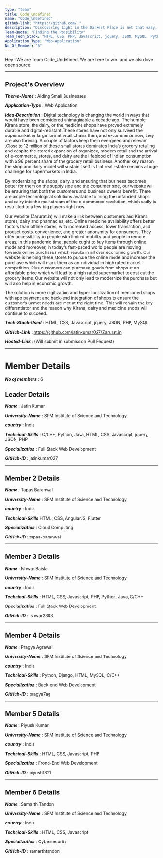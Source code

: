 ```yaml
---
type: "team"                   
title: Code_Undefined
name: "Code_Undefined"
github-link: "https://github.com/ "
description: "Discovering Light in the Darkest Place is not that easy. We have to push our boundaries and change our limits from defined to undefined. That's what Team Code_Undefined do. "
Team-Quote: "Finding the Possibility"
Team_Tech_Stack: "HTML, CSS, PHP, Javascript, jquery, JSON, MySQL, Python, C/C++, Java"
Application_Type: "Web-Application"
No_Of_Member: "6"
---
```


Hey ! We are Team Code_Undefined. We are here to win. and we also love open source.

---

## Project's Overview

_**Theme-Name**_ : Aiding Small Businesses

_**Application-Type**_ :   Web Application

_**Idea-Description**_ :   Digital technology is changing the world in ways that would have been considered unimaginable a decade ago. The humble Kirana store, the dairy, or the medicine shops have proved extremely durable and digital-resistant.These stores have not only survived the supermarket or large format retail chains then, and e-commerce now, they are also thriving. A couple of factors keep them evergreen and relevant .Close to 12 million of these small stores dominates India’s grocery retailing and despite the stored expansion of organized, modern retail and the arrival of e-commerce, stores, and dairy are the lifeblood of Indian consumption with a 96 percent share of the grocery retail business. Another key reason the shop and dairy model will sustain itself is that real estate remains a huge challenge for supermarkets in India.

By modernizing the shops, dairy, and ensuring that business becomes better for them on the supply side and the consumer side, our website will be ensuring that both the customers and business owners benefit. There are ample technological solutions available to bring the unfancied shops and dairy into the mainstream of the e-commerce revolution, which sadly is restricted to a few big players right now.

Our website (Zarurat.in) will make a link between customers and Kirana stores, dairy and pharmacies, etc. Online medicine availability offers better factors than offline stores, with increased access, lower transaction, and product costs, convenience, and greater anonymity for consumers. They offer accessibility to people with limited mobility and people in remote areas. In this pandemic time, people ought to buy items through online mode and moreover, in today's fast-paced world people are moving towards online purchases which results in all over economic growth. Our website is helping these stores to pursue the online mode and increase the purchase which will mark them as an individual in high rated market competition. Plus customers can purchase goods from shops at an affordable price which will lead to a high rated supermarket to cost cut the grocery items. Our website will not only lead to modernize the purchase but will also help in economic growth.

The solution is more digitization and hyper localization of mentioned shops with app payment and back-end integration of shops to ensure the customer’s unmet needs are met at the right time.
This will remain the key differentiator and the reason why Kirana, dairy and medicine shops will continue to succeed.

_**Tech-Stack-Used**_ :   HTML, CSS, Javascript, jquery, JSON, PHP, MySQL

_**GitHub-Link**_ :  https://github.com/jatinkumar027/Zarurat.in

_**Hosted-Link**_ :    (Will submit in submission Pull Request)

---

# Member Details

_**No of members**_ : 6

## Leader Details

_**Name**_ : Jatin Kumar

_**University-Name**_ : SRM Institute of Science and Technology

_**country**_ : India

_**Technical-Skills**_ : C/C++, Python, Java, HTML, CSS, Javascript, jquery, JSON, PHP

_**Specialization**_ : Full Stack Web Development

_**GitHub-ID**_ :  jatinkumar027

---

## Member 2 Details

_**Name**_ : Tapas Baranwal

_**University-Name**_ : SRM Institute of Science and Technology

_**country**_ : India

_**Technical-Skills**_  HTML, CSS, AngularJS, Flutter

_**Specialization**_ : Cloud Computing

_**GitHub-ID**_ : tapas-baranwal  

---

## Member 3 Details

_**Name**_ : Ishwar Baisla

_**University-Name**_ : SRM Institute of Science and Technology

_**country**_ : India

_**Technical-Skills**_ : HTML, CSS, Javascript, PHP, Python, Java, C/C++

_**Specialization**_ : Full Stack Web Development

_**GitHub-ID**_ : ishwar2303

---

## Member 4 Details

_**Name**_ : Pragya Agrawal

_**University-Name**_ : SRM Institute of Science and Technology

_**country**_ : India

_**Technical-Skills**_ : Python, Django, HTML, MySQL, C/C++

_**Specialization**_ : Back-end Web Development

_**GitHub-ID**_ :  pragya7ag

---

## Member 5 Details

_**Name**_ : Piyush Kumar

_**University-Name**_ : SRM Institute of Science and Technology

_**country**_ : India

_**Technical-Skills**_ : HTML, CSS, Javascript, PHP

_**Specialization**_ : Frond-End Web Development

_**GitHub-ID**_ : piyush1321

---

## Member 6 Details

_**Name**_ : Samarth Tandon

_**University-Name**_ : SRM Institute of Science and Technology

_**country**_ : India

_**Technical-Skills**_ : HTML, CSS, Javascript

_**Specialization**_ : Cybersecurity

_**GitHub-ID**_ : samarthtandon
